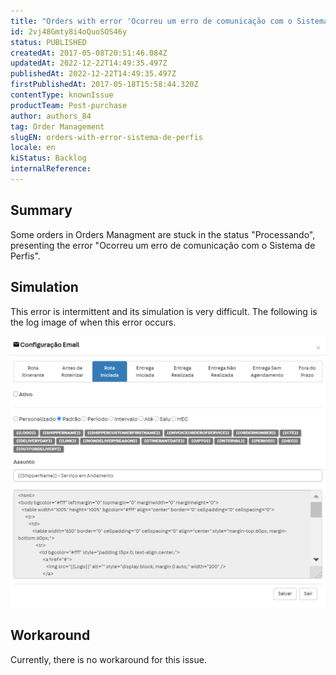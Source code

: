 ```yaml
---
title: "Orders with error 'Ocorreu um erro de comunicação com o Sistema de Perfis'"
id: 2vj48Gmty8i4oQuoSOS46y
status: PUBLISHED
createdAt: 2017-05-08T20:51:46.084Z
updatedAt: 2022-12-22T14:49:35.497Z
publishedAt: 2022-12-22T14:49:35.497Z
firstPublishedAt: 2017-05-18T15:58:44.320Z
contentType: knownIssue
productTeam: Post-purchase
author: authors_84
tag: Order Management
slugEN: orders-with-error-sistema-de-perfis
locale: en
kiStatus: Backlog
internalReference: 
---
```


## Summary

Some orders in Orders Managment are stuck in the status "Processando", presenting the error "Ocorreu um erro de comunicação com o Sistema de Perfis".

## Simulation

This error is intermittent and its simulation is very difficult. The following is the log image of when this error occurs.

![erro-sistema-de-perfis](https://raw.githubusercontent.com/vtexdocs/help-center-content/refs/heads/main/_1.png)

## Workaround

Currently, there is no workaround for this issue.

